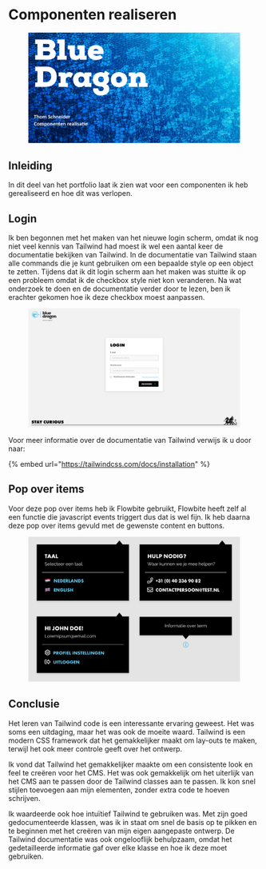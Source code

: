 # Componenten realiseren

<figure><img src="../../.gitbook/assets/vakcomponentenrealisatie.png" alt=""><figcaption></figcaption></figure>

## Inleiding

In dit deel van het portfolio laat ik zien wat voor een componenten ik heb gerealiseerd en hoe dit was verlopen.

## Login

Ik ben begonnen met het maken van het nieuwe login scherm, omdat ik nog niet veel kennis van Tailwind had moest ik wel een aantal keer de documentatie bekijken van Tailwind. In de documentatie van Tailwind staan alle commands die je kunt gebruiken om een bepaalde style op een object te zetten. Tijdens dat ik dit login scherm aan het maken was stuitte ik op een probleem omdat ik de checkbox style niet kon veranderen. Na wat onderzoek te doen en de documentatie verder door te lezen, ben ik erachter gekomen hoe ik deze checkbox moest aanpassen.

<figure><img src="../../.gitbook/assets/loginscreenshot.png" alt=""><figcaption></figcaption></figure>

Voor meer informatie over de documentatie van Tailwind verwijs ik u door naar:

{% embed url="https://tailwindcss.com/docs/installation" %}

## Pop over items

Voor deze pop over items heb ik Flowbite gebruikt, Flowbite heeft zelf al een functie die javascript events triggert dus dat is wel fijn. Ik heb daarna deze pop over items gevuld met de gewenste content en buttons.

<figure><img src="../../.gitbook/assets/popovers.png" alt=""><figcaption></figcaption></figure>

## Conclusie

Het leren van Tailwind code is een interessante ervaring geweest. Het was soms een uitdaging, maar het was ook de moeite waard. Tailwind is een modern CSS framework dat het gemakkelijker maakt om lay-outs te maken, terwijl het ook meer controle geeft over het ontwerp.

Ik vond dat Tailwind het gemakkelijker maakte om een consistente look en feel te creëren voor het CMS. Het was ook gemakkelijk om het uiterlijk van het CMS aan te passen door de Tailwind classes aan te passen. Ik kon snel stijlen toevoegen aan mijn elementen, zonder extra code te hoeven schrijven.

Ik waardeerde ook hoe intuïtief Tailwind te gebruiken was. Met zijn goed gedocumenteerde klassen, was ik in staat om snel de basis op te pikken en te beginnen met het creëren van mijn eigen aangepaste ontwerp. De Tailwind documentatie was ook ongelooflijk behulpzaam, omdat het gedetailleerde informatie gaf over elke klasse en hoe ik deze moet gebruiken.

